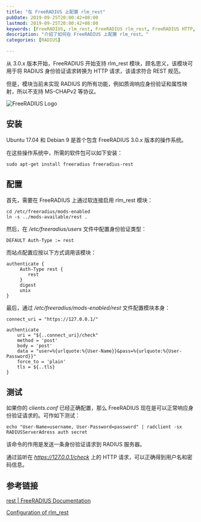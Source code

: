```yaml
---
title: "在 FreeRADIUS 上配置 rlm_rest"
pubDate: 2019-09-25T20:00:42+08:00
lastmod: 2019-09-25T20:00:42+08:00
keywords: [FreeRADIUS, rlm_rest, FreeRADIUS rlm_rest, FreeRADIUS HTTP, FreeRADIUS REST]
description: "介绍了如何在 FreeRADIUS 上配置 rlm_rest。"
categories: [RADIUS]

---
```


从 3.0.x 版本开始，FreeRADIUS 开始支持 rlm_rest 模块，顾名思义，该模块可用于将 RADIUS 身份验证请求转换为 HTTP 请求，该请求符合 REST 规范。

但是，模块当前未实现 RADIUS 的所有功能，例如质询响应身份验证和属性映射，所以不支持 MS-CHAPv2 等协议。

<!--more-->

![FreeRADIUS Logo](/images/config-rlm_rest-on-freeradius/freeradius-logo.webp "FreeRADIUS Logo")

## 安装

Ubuntu 17.04 和 Debian 9 是首个包含 FreeRADIUS 3.0.x 版本的操作系统。

在这些操作系统中，所需的软件包可以如下安装：

```shell
sudo apt-get install freeradius freeradius-rest
```

## 配置

首先，需要在 FreeRADIUS 上通过软连接启用 rlm_rest 模块：

```shell
cd /etc/freeradius/mods-enabled
ln -s ../mods-available/rest .
```

然后，在 */etc/freeradius/users* 文件中配置身份验证类型：

```plaintext
DEFAULT Auth-Type := rest
```

而站点配置应按以下方式调用该模块：

```plaintext
authenticate {
     Auth-Type rest {
        rest
     }
     digest
     unix
}
```

最后，通过 */etc/freeradius/mods-enabled/rest* 文件配置模块本身：

```plaintext
connect_uri = "https://127.0.0.1/"

authenticate
    uri = "${..connect_uri}/check"
    method = 'post'
    body = 'post'
    data = "user=%{urlquote:%{User-Name}}&pass=%{urlquote:%{User-Password}}"
    force_to = 'plain'
    tls = ${..tls}
}
```

## 测试

如果你的 *clients.conf* 已经正确配置，那么 FreeRADIUS 现在是可以正常响应身份验证请求的。可作如下测试：

```shell
echo "User-Name=username, User-Password=password" | radclient -sx RADIUSServerAdress auth secret
```

该命令的作用是发送一条身份验证请求到 RADIUS 服务器。

通过监听在 *https://127.0.0.1/check* 上的 HTTP 请求，可以正确得到用户名和密码信息。

## 参考链接

[rest | FreeRADIUS Documentation](https://networkradius.com/doc/current/raddb/mods-available/rest.html "rest | FreeRADIUS Documentation")

[Configuration of rlm_rest](https://privacyidea.readthedocs.io/en/latest/application_plugins/rlm_rest.html "Configuration of rlm_rest")
